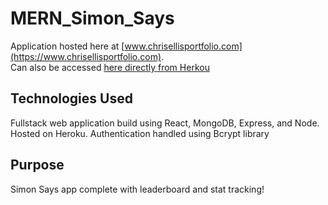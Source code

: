 # MERN_Simon_Says
 Application hosted here at [www.chrisellisportfolio.com](https://www.chrisellisportfolio.com).  
 Can also be accessed [here directly from Herkou](https://sleepy-island-42037.herokuapp.com/index.html)
 
 ## Technologies Used
Fullstack web application build using React, MongoDB, Express, and Node. Hosted on Heroku. Authentication handled using Bcrypt library

## Purpose
Simon Says app complete with leaderboard and stat tracking!
